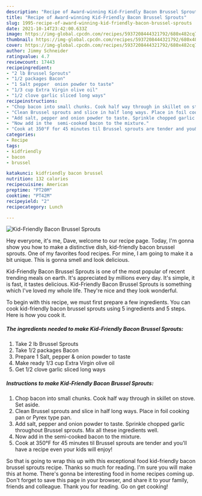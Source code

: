 ```yaml
---
description: "Recipe of Award-winning Kid-Friendly Bacon Brussel Sprouts"
title: "Recipe of Award-winning Kid-Friendly Bacon Brussel Sprouts"
slug: 1995-recipe-of-award-winning-kid-friendly-bacon-brussel-sprouts
date: 2021-10-14T23:42:00.633Z
image: https://img-global.cpcdn.com/recipes/5937208444321792/680x482cq70/kid-friendly-bacon-brussel-sprouts-recipe-main-photo.jpg
thumbnail: https://img-global.cpcdn.com/recipes/5937208444321792/680x482cq70/kid-friendly-bacon-brussel-sprouts-recipe-main-photo.jpg
cover: https://img-global.cpcdn.com/recipes/5937208444321792/680x482cq70/kid-friendly-bacon-brussel-sprouts-recipe-main-photo.jpg
author: Jimmy Schneider
ratingvalue: 4.7
reviewcount: 17443
recipeingredient:
- "2 lb Brussel Sprouts"
- "1/2 packages Bacon"
- "1 Salt pepper  onion powder to taste"
- "1/3 cup Extra Virgin olive oil"
- "1/2 clove garlic sliced long ways"
recipeinstructions:
- "Chop bacon into small chunks. Cook half way through in skillet on stove. Set aside."
- "Clean Brussel sprouts and slice in half long ways. Place in foil cooking pan or Pyrex type pan."
- "Add salt, pepper and onion powder to taste. Sprinkle chopped garlic throughout Brussel sprouts. Mix all these ingredients well."
- "Now add in the  semi-cooked bacon to the mixture."
- "Cook at 350°F for 45 minutes til Brussel sprouts are tender and you&#39;ll have a recipe even your kids will enjoy!"
categories:
- Recipe
tags:
- kidfriendly
- bacon
- brussel

katakunci: kidfriendly bacon brussel 
nutrition: 132 calories
recipecuisine: American
preptime: "PT20M"
cooktime: "PT42M"
recipeyield: "2"
recipecategory: Lunch

---
```



![Kid-Friendly Bacon Brussel Sprouts](https://img-global.cpcdn.com/recipes/5937208444321792/680x482cq70/kid-friendly-bacon-brussel-sprouts-recipe-main-photo.jpg)

Hey everyone, it's me, Dave, welcome to our recipe page. Today, I'm gonna show you how to make a distinctive dish, kid-friendly bacon brussel sprouts. One of my favorites food recipes. For mine, I am going to make it a bit unique. This is gonna smell and look delicious.



Kid-Friendly Bacon Brussel Sprouts is one of the most popular of recent trending meals on earth. It's appreciated by millions every day. It's simple, it is fast, it tastes delicious. Kid-Friendly Bacon Brussel Sprouts is something which I've loved my whole life. They're nice and they look wonderful.


To begin with this recipe, we must first prepare a few ingredients. You can cook kid-friendly bacon brussel sprouts using 5 ingredients and 5 steps. Here is how you cook it.

<!--inarticleads1-->

##### The ingredients needed to make Kid-Friendly Bacon Brussel Sprouts:

1. Take 2 lb Brussel Sprouts
1. Take 1/2 packages Bacon
1. Prepare 1 Salt, pepper &amp; onion powder to taste
1. Make ready 1/3 cup Extra Virgin olive oil
1. Get 1/2 clove garlic sliced long ways




<!--inarticleads2-->

##### Instructions to make Kid-Friendly Bacon Brussel Sprouts:

1. Chop bacon into small chunks. Cook half way through in skillet on stove. Set aside.
1. Clean Brussel sprouts and slice in half long ways. Place in foil cooking pan or Pyrex type pan.
1. Add salt, pepper and onion powder to taste. Sprinkle chopped garlic throughout Brussel sprouts. Mix all these ingredients well.
1. Now add in the  semi-cooked bacon to the mixture.
1. Cook at 350°F for 45 minutes til Brussel sprouts are tender and you&#39;ll have a recipe even your kids will enjoy!




So that is going to wrap this up with this exceptional food kid-friendly bacon brussel sprouts recipe. Thanks so much for reading. I'm sure you will make this at home. There's gonna be interesting food in home recipes coming up. Don't forget to save this page in your browser, and share it to your family, friends and colleague. Thank you for reading. Go on get cooking!
